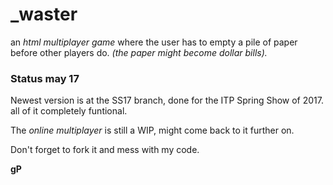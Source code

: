 # _waster

an *html multiplayer game* where the user has to empty a pile of paper before other players do. *(the paper might become dollar bills).*

### Status may 17

Newest version is at the SS17 branch, done for the ITP Spring Show of 2017. all of it completely funtional. 

The *online multiplayer* is still a WIP, might come back to it further on.

Don't forget to fork it and mess with my code. 

**gP**
